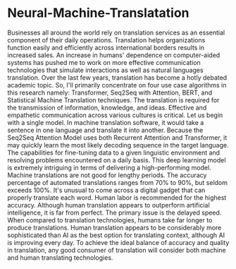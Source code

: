# Neural-Machine-Translatation
Businesses all around the world rely on translation services as an essential component of their daily operations. Translation helps organizations function easily and efficiently across international borders results in increased sales.
An increase in humans' dependence on computer-aided systems has pushed me to work on more effective communication technologies that simulate interactions as well as natural languages translation. Over the last few years, translation has become a hotly debated academic topic. So, I'll primarily concentrate on four use case algorithms in this research namely: Transformer, Seq2Seq with Attention, BERT, and Statistical Machine Translation techniques.
The translation is required for the transmission of information, knowledge, and ideas. Effective and empathetic communication across various cultures is critical. Let us begin with a single model. In machine translation software, it would take a sentence in one language and translate it into another. Because the Seq2Seq Attention Model uses both Recurrent Attention and Transformer, it may quickly learn the most likely decoding sequence in the target language. The capabilities for fine-tuning data to a given linguistic environment and resolving problems encountered on a daily basis. This deep learning model is extremely intriguing in terms of delivering a high-performing model.
Machine translations are not good for lengthy periods. The accuracy percentage of automated translations ranges from 70% to 90%, but seldom exceeds 100%. It's unusual to come across a digital gadget that can properly translate each word. Human labor is recommended for the highest accuracy.  Although human translation appears to outperform artificial intelligence, it is far from perfect. The primary issue is the delayed speed. When compared to translation technologies, humans take far longer to produce translations. Human translation appears to be considerably more sophisticated than AI as the best option for translating context, although AI is improving every day. To achieve the ideal balance of accuracy and quality in translation, any good consumer of translation will consider both machine and human translating technologies.

